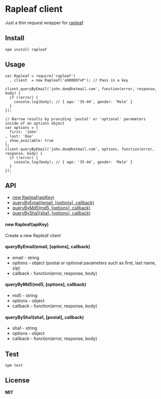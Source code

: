 Rapleaf client
==============
Just a thin request wrapper for [rapleaf](http://www.rapleaf.com/developers/personalization-api/personalization-api-documentation/)

Install
-------

    npm install rapleaf

Usage
-----

    var Rapleaf = require('rapleaf')
      , client  = new Rapleaf('a908DOTxP'); // Pass in a key

    client.queryByEmail('john.doe@hotmail.com', function(error, response, body) {
      if (!error) {
        console.log(body); // { age: '35-44', gender: 'Male' }
      }
    });
    
    // Narrow results by providing 'postal' or 'optional' parameters inside of an options object
    var options = {
      first: 'John'
    , last: 'Doe'
    , show_available: true
    };
    client.queryByEmail('john.doe@hotmail.com', options, function(error, response, body) {
      if (!error) {
        console.log(body); // { age: '35-44', gender: 'Male' }
      }
    });

API
---

* [new Rapleaf(apiKey)](#new-rapleafapikey)
* [queryByEmail(email, [options], callback)](#querybyemailemail-callback)
* [queryByMd5(md5, [options], callback)](#querybymd5md5-callback)
* [queryBySha1(sha1, [options], callback)](#querybysha1sha1-callback)

#### new Rapleaf(apiKey)

Create a new Rapleaf client

#### queryByEmail(email, [options], callback)

  * email - string
  * options - object (postal or optional parameters such as first, last name, zip)
  * callback - function(error, response, body)

#### queryByMd5(md5, [options], callback)

  * md5 - string
  * options - object
  * callback - function(error, response, body)

#### queryBySha1(sha1, [postal], callback)

  * sha1 - string
  * options - object
  * callback - function(error, response, body)

Test
----

    npm test

License
-------

**MIT**
